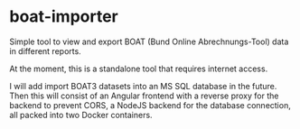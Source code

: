 # boat-importer
Simple tool to view and export BOAT (Bund Online Abrechnungs-Tool) data in different reports.

At the moment, this is a standalone tool that requires internet access.

I will add import BOAT3 datasets into an MS SQL database in the future. Then this will consist of an Angular frontend with a reverse proxy for the backend to prevent CORS, a NodeJS backend for the database connection, all packed into two Docker containers.


